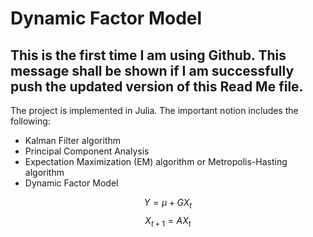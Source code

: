 # Dynamic Factor Model 
## This is the first time I am using Github. This message shall be shown if I am successfully push the updated version of this Read Me file. 

The project is implemented in Julia. The important notion includes the following:
- Kalman Filter algorithm
- Principal Component Analysis
- Expectation Maximization (EM) algorithm or Metropolis-Hasting algorithm
- Dynamic Factor Model

$$ Y = \mu + GX_t $$
$$ X_{t+1} = AX_{t} $$